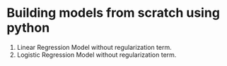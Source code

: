 # Building models from scratch using python

1. Linear Regression Model without regularization term. 
2. Logistic Regression Model without regularization term.